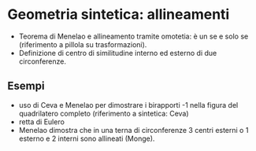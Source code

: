 # Geometria sintetica: allineamenti

- Teorema di Menelao e allineamento tramite omotetia: è un se e solo se (riferimento a pillola su trasformazioni).
- Definizione di centro di similitudine interno ed esterno di due circonferenze.

## Esempi

- uso di Ceva e Menelao per dimostrare i birapporti -1 nella figura del quadrilatero completo (riferimento a sintetica: Ceva)
- retta di Eulero
- Menelao dimostra che in una terna di circonferenze 3 centri esterni o 1 esterno e 2 interni sono allineati (Monge).
